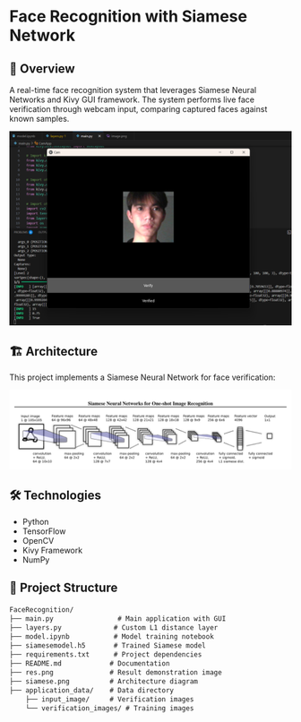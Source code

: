 # Face Recognition with Siamese Network

## 📝 Overview
A real-time face recognition system that leverages Siamese Neural Networks and Kivy GUI framework. The system performs live face verification through webcam input, comparing captured faces against known samples.

![Result Demo](res.png)

## 🏗️ Architecture
This project implements a Siamese Neural Network for face verification:

![Siamese Network Architecture](siamese.png)

## 🛠️ Technologies
- Python 
- TensorFlow 
- OpenCV
- Kivy Framework
- NumPy

## 📁 Project Structure
```
FaceRecognition/
├── main.py                # Main application with GUI
├── layers.py             # Custom L1 distance layer
├── model.ipynb           # Model training notebook
├── siamesemodel.h5       # Trained Siamese model
├── requirements.txt      # Project dependencies
├── README.md            # Documentation
├── res.png              # Result demonstration image
├── siamese.png          # Architecture diagram
├── application_data/    # Data directory
    ├── input_image/     # Verification images
    └── verification_images/ # Training images
```


